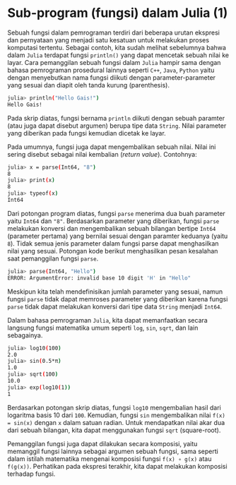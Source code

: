 # Sub-program (fungsi) dalam Julia (1)

Sebuah fungsi dalam pemrograman terdiri dari beberapa urutan ekspresi dan pernyataan yang menjadi satu kesatuan untuk melakukan proses komputasi tertentu. Sebagai contoh, kita sudah melihat sebelumnya bahwa dalam `Julia` terdapat fungsi `println()` yang dapat mencetak sebuah nilai ke layar. Cara pemanggilan sebuah fungsi dalam `Julia` hampir sama dengan bahasa pemrograman prosedural lainnya seperti `C++`, `Java`, `Python` yaitu dengan menyebutkan nama fungsi diikuti dengan parameter-parameter yang sesuai dan diapit oleh tanda kurung (parenthesis).

```bash
julia> println("Hello Gais!")
Hello Gais!
```

Pada skrip diatas, fungsi bernama `println` diikuti dengan sebuah paramter (atau juga dapat disebut argumen) berupa tipe data `String`. Nilai parameter yang diberikan pada fungsi kemudian dicetak ke layar.

Pada umumnya, fungsi juga dapat mengembalikan sebuah nilai. Nilai ini sering disebut sebagai nilai kembalian (*return value*). Contohnya:

```bash
julia> x = parse(Int64, "8")
8
julia> print(x)
8
julia> typeof(x)
Int64
```

Dari potongan program diatas, fungsi `parse` menerima dua buah parameter yaitu `Int64` dan `"8"`. Berdasarkan parameter yang diberikan, fungsi `parse` melakukan konversi dan mengembalikan sebuah bilangan bertipe `Int64` (parameter pertama) yang bernilai sesuai dengan paramter keduanya (yaitu `8`). Tidak semua jenis parameter dalam fungsi parse dapat menghasilkan nilai yang sesuai. Potongan kode berikut menghasilkan pesan kesalahan saat pemanggilan fungsi `parse`.

```bash
julia> parse(Int64, "Hello")
ERROR: ArgumentError: invalid base 10 digit 'H' in "Hello"
```

Meskipun kita telah mendefinisikan jumlah parameter yang sesuai, namun fungsi `parse` tidak dapat memroses parameter yang diberikan karena fungsi `parse` tidak dapat melakukan konversi dari tipe data `String` menjadi `Int64`.

Dalam bahasa pemrograman `Julia`, kita dapat memanfaatkan secara langsung fungsi matematika umum seperti `log`, `sin`, `sqrt`, dan lain sebagainya.

```bash
julia> log10(100)
2.0
julia> sin(0.5*π)
1.0
julia> sqrt(100)
10.0
julia> exp(log10(1))
1
```

Berdasarkan potongan skrip diatas, fungsi `log10` mengembalian hasil dari logaritma basis 10 dari `100`. Kemudian, fungsi `sin` mengembalikan nilai `f(x) = sin(x)` dengan `x` dalam satuan radian. Untuk mendapatkan nilai akar dua dari sebuah bilangan, kita dapat menggunakan fungsi `sqrt` (square-root).

Pemanggilan fungsi juga dapat dilakukan secara komposisi, yaitu memanggil fungsi lainnya sebagai argumen sebuah fungsi, sama seperti dalam istilah matematika mengenai komposisi fungsi `f(x) ∘ g(x)` atau `f(g(x))`. Perhatikan pada ekspresi terakhir, kita dapat melakukan komposisi terhadap fungsi.
